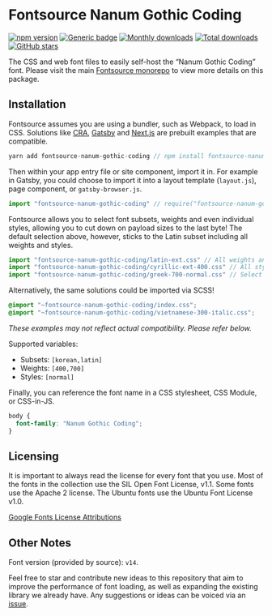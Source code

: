 # Fontsource Nanum Gothic Coding

[![npm version](https://badge.fury.io/js/fontsource-nanum-gothic-coding.svg)](https://www.npmjs.com/package/fontsource-nanum-gothic-coding) [![Generic badge](https://img.shields.io/badge/fontsource-passing-brightgreen)](https://github.com/DecliningLotus/fontsource) [![Monthly downloads](https://badgen.net/npm/dm/fontsource-nanum-gothic-coding)](https://github.com/DecliningLotus/fontsource) [![Total downloads](https://badgen.net/npm/dt/fontsource-nanum-gothic-coding)](https://github.com/DecliningLotus/fontsource) [![GitHub stars](https://img.shields.io/github/stars/DecliningLotus/fontsource.svg?style=social&label=Star)](https://GitHub.com/DecliningLotus/fontsource/stargazers/)

The CSS and web font files to easily self-host the “Nanum Gothic Coding” font. Please visit the main [Fontsource monorepo](https://github.com/DecliningLotus/fontsource) to view more details on this package.

## Installation

Fontsource assumes you are using a bundler, such as Webpack, to load in CSS. Solutions like [CRA](https://create-react-app.dev/), [Gatsby](https://www.gatsbyjs.org/) and [Next.js](https://nextjs.org/) are prebuilt examples that are compatible.

```javascript
yarn add fontsource-nanum-gothic-coding // npm install fontsource-nanum-gothic-coding
```

Then within your app entry file or site component, import it in. For example in Gatsby, you could choose to import it into a layout template (`layout.js`), page component, or `gatsby-browser.js`.

```javascript
import "fontsource-nanum-gothic-coding" // require("fontsource-nanum-gothic-coding")
```

Fontsource allows you to select font subsets, weights and even individual styles, allowing you to cut down on payload sizes to the last byte! The default selection above, however, sticks to the Latin subset including all weights and styles.

```javascript
import "fontsource-nanum-gothic-coding/latin-ext.css" // All weights and styles included.
import "fontsource-nanum-gothic-coding/cyrillic-ext-400.css" // All styles included.
import "fontsource-nanum-gothic-coding/greek-700-normal.css" // Select either normal or italic.
```

Alternatively, the same solutions could be imported via SCSS!

```scss
@import "~fontsource-nanum-gothic-coding/index.css";
@import "~fontsource-nanum-gothic-coding/vietnamese-300-italic.css";
```

_These examples may not reflect actual compatibility. Please refer below._

Supported variables:

- Subsets: `[korean,latin]`
- Weights: `[400,700]`
- Styles: `[normal]`

Finally, you can reference the font name in a CSS stylesheet, CSS Module, or CSS-in-JS.

```css
body {
  font-family: "Nanum Gothic Coding";
}
```

## Licensing

It is important to always read the license for every font that you use.
Most of the fonts in the collection use the SIL Open Font License, v1.1. Some fonts use the Apache 2 license. The Ubuntu fonts use the Ubuntu Font License v1.0.

[Google Fonts License Attributions](https://fonts.google.com/attribution)

## Other Notes

Font version (provided by source): `v14`.

Feel free to star and contribute new ideas to this repository that aim to improve the performance of font loading, as well as expanding the existing library we already have. Any suggestions or ideas can be voiced via an [issue](https://github.com/DecliningLotus/fontsource/issues).
